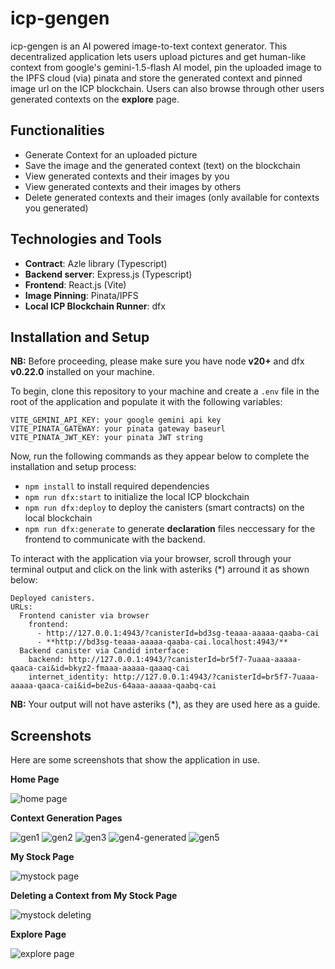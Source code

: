 # icp-gengen

icp-gengen is an AI powered image-to-text context generator. This decentralized application lets users upload pictures and get human-like context from google's gemini-1.5-flash AI model, pin the uploaded image to the IPFS cloud (via) pinata and store the generated context and pinned image url on the ICP blockchain. Users can also browse through other users generated contexts on the **explore** page.

## Functionalities

- Generate Context for an uploaded picture
- Save the image and the generated context (text) on the blockchain
- View generated contexts and their images by you
- View generated contexts and their images by others
- Delete generated contexts and their images (only available for contexts you generated)

## Technologies and Tools

- **Contract**: Azle library (Typescript)
- **Backend server**: Express.js (Typescript)
- **Frontend**: React.js (Vite)
- **Image Pinning**: Pinata/IPFS
- **Local ICP Blockchain Runner**: dfx

## Installation and Setup

**NB:** Before proceeding, please make sure you have node **v20+** and dfx **v0.22.0** installed on your machine.

To begin, clone this repository to your machine and create a `.env` file in the root of the application and populate it with the following variables:

```
VITE_GEMINI_API_KEY: your google gemini api key
VITE_PINATA_GATEWAY: your pinata gateway baseurl
VITE_PINATA_JWT_KEY: your pinata JWT string
```

Now, run the following commands as they appear below to complete the installation and setup process:

- `npm install` to install required dependencies
- `npm run dfx:start` to initialize the local ICP blockchain
- `npm run dfx:deploy` to deploy the canisters (smart contracts) on the local blockchain
- `npm run dfx:generate` to generate **declaration** files neccessary for the frontend to communicate with the backend.

To interact with the application via your browser, scroll through your terminal output and click on the link with asteriks (\*) arround it as shown below:

```
Deployed canisters.
URLs:
  Frontend canister via browser
    frontend:
      - http://127.0.0.1:4943/?canisterId=bd3sg-teaaa-aaaaa-qaaba-cai
      - **http://bd3sg-teaaa-aaaaa-qaaba-cai.localhost:4943/**
  Backend canister via Candid interface:
    backend: http://127.0.0.1:4943/?canisterId=br5f7-7uaaa-aaaaa-qaaca-cai&id=bkyz2-fmaaa-aaaaa-qaaaq-cai
    internet_identity: http://127.0.0.1:4943/?canisterId=br5f7-7uaaa-aaaaa-qaaca-cai&id=be2us-64aaa-aaaaa-qaabq-cai
```

**NB:** Your output will not have asteriks (\*), as they are used here as a guide.

## Screenshots

Here are some screenshots that show the application in use.

**Home Page**

![home page](./screenshots/home.png)

**Context Generation Pages**

![gen1](./screenshots/gen1.png)
![gen2](./screenshots/gen2.png)
![gen3](./screenshots/gen3-generating.png)
![gen4-generated](./screenshots/gen4-generated.png)
![gen5](./screenshots/gen5-saving.png)

**My Stock Page**

![mystock page](./screenshots/mystock.png)

**Deleting a Context from My Stock Page**

![mystock deleting](./screenshots/mystock2-deleting.png)

**Explore Page**

![explore page](./screenshots/explore.png)
